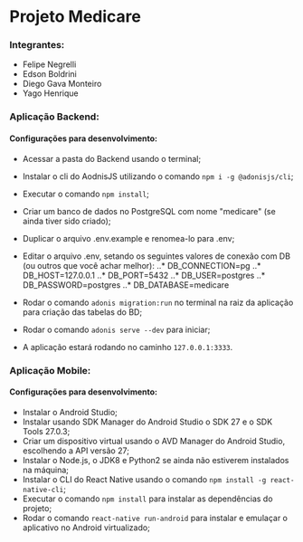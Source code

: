 # Projeto Medicare

### Integrantes:
* Felipe Negrelli
* Edson Boldrini
* Diego Gava Monteiro
* Yago Henrique

### Aplicação Backend:
#### Configurações para desenvolvimento:

* Acessar a pasta do Backend usando o terminal;
* Instalar o cli do AodnisJS utilizando o comando `npm i -g @adonisjs/cli`;
* Executar o comando `npm install`;
* Criar um banco de dados no PostgreSQL com nome "medicare" (se ainda tiver sido criado);
* Duplicar o arquivo .env.example e renomea-lo para .env;
* Editar o arquivo .env, setando os seguintes valores de conexão com DB (ou outros que você achar melhor):
..* DB_CONNECTION=pg
..* DB_HOST=127.0.0.1
..* DB_PORT=5432
..* DB_USER=postgres
..* DB_PASSWORD=postgres
..* DB_DATABASE=medicare
    
* Rodar o comando `adonis migration:run` no terminal na raiz da aplicação para criação das tabelas do BD;
* Rodar o comando `adonis serve --dev` para iniciar;
* A aplicação estará rodando no caminho `127.0.0.1:3333`.

### Aplicação Mobile:
#### Configurações para desenvolvimento:

* Instalar o Android Studio;
* Instalar usando SDK Manager do Android Studio o SDK 27 e o SDK Tools 27.0.3;
* Criar um dispositivo virtual usando o AVD Manager do Android Studio, escolhendo a API versão 27;
* Instalar o Node.js, o JDK8 e Python2 se ainda não estiverem instalados na máquina;
* Instalar o CLI do React Native usando o comando `npm install -g react-native-cli`;
* Executar o comando `npm install` para instalar as dependências do projeto;
* Rodar o comando `react-native run-android` para instalar e emulaçar o aplicativo no Android virtualizado;
